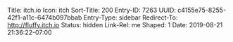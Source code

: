 Title: itch.io
Icon: itch
Sort-Title: 200
Entry-ID: 7263
UUID: c4155e75-8255-42f1-a11c-6474b097bbab
Entry-Type: sidebar
Redirect-To: http://fluffy.itch.io
Status: hidden
Link-Rel: me
Shaped: 1
Date: 2019-08-21 21:36:22-07:00

